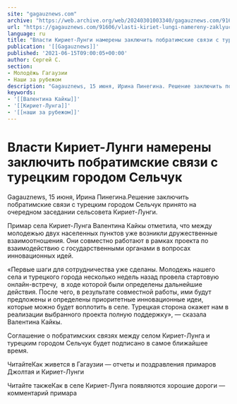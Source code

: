 ```yaml
---
site: "gagauznews.com"
archive: "https://web.archive.org/web/20240301003340/gagauznews.com/91606/vlasti-kiriet-lungi-namereny-zaklyuchit-pobratimskie-svyazi-s-turetskim-gorodom-selchuk.html"
url: "https://gagauznews.com/91606/vlasti-kiriet-lungi-namereny-zaklyuchit-pobratimskie-svyazi-s-turetskim-gorodom-selchuk.html"
language: ru
title: "Власти Кириет-Лунги намерены заключить побратимские связи с турецким городом Сельчук"
publication: '[[Gagauznews]]'
published: '2021-06-15T09:00:05+00:00'
author: Сергей С.
section:
- Молодёжь Гагаузии
- Наши за рубежом
description: "Gagauznews, 15 июня, Ирина Пинегина. Решение заключить побратимские связи с турецким городом Сельчук принято на очередном заседании сельсовета Кириет-Лунги. Примар села Кириет-Лунга Валентина Кайкы отметила, что между молодежью двух населенных пунктов уже возникли дружественные взаимоотношения. Они совместно работают в рамках проекта по взаимодействию с государственными органами в вопросах инновационных идей. «Первые шаги для сотрудничества уже сделаны. Молодежь нашего села и турецкого города несколько недель назад провела стартовую онлайн-встречу, в ходе которой были определены дальнейшие действия. После чего, в результате совместной работы, ими будут предложены и определены приоритетные инновационные идеи, которые можно будет воплотить в селе. Турецкая сторона окажет нам в […]"
keywords:
- '[[Валентина Кайкы]]'
- '[[Кириет-Лунга]]'
- '[[наши за рубежом]]'
---
```


# Власти Кириет-Лунги намерены заключить побратимские связи с турецким городом Сельчук

Gagauznews, 15 июня, Ирина Пинегина.Решение заключить побратимские связи с турецким городом Сельчук принято на очередном заседании сельсовета Кириет-Лунги.

Примар села Кириет-Лунга Валентина Кайкы отметила, что между молодежью двух населенных пунктов уже возникли дружественные взаимоотношения. Они совместно работают в рамках проекта по взаимодействию с государственными органами в вопросах инновационных идей.

«Первые шаги для сотрудничества уже сделаны. Молодежь нашего села и турецкого города несколько недель назад провела стартовую онлайн-встречу,  в ходе которой были определены дальнейшие действия. После чего, в результате совместной работы, ими будут предложены и определены приоритетные инновационные идеи, которые можно будет воплотить в селе. Турецкая сторона окажет нам в реализации выбранного проекта полную поддержку», — сказала Валентина Кайкы.

Соглашение о побратимских связях между селом Кириет-Лунга и турецким городом Сельчук будет подписано в самое ближайшее время.

ЧитайтеКак живется в Гагаузии — отчеты и поздравления примаров Джолтая и Кириет-Лунги

Читайте такжеКак в селе Кириет-Лунга появляются хорошие дороги — комментарий примара